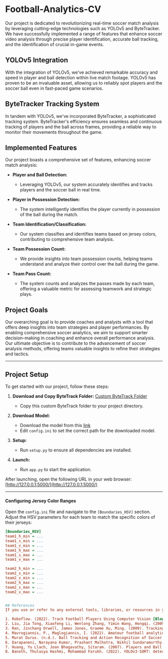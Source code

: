 # Football-Analytics-CV
Our project is dedicated to revolutionizing real-time soccer match analysis by leveraging cutting-edge technologies such as YOLOv5 and ByteTracker. We have successfully implemented a range of features that enhance soccer video analysis through precise player identification, accurate ball tracking, and the identification of crucial in-game events.

## YOLOv5 Integration
With the integration of YOLOv5, we've achieved remarkable accuracy and speed in player and ball detection within live match footage. YOLOv5 has proven to be an invaluable asset, allowing us to reliably spot players and the soccer ball even in fast-paced game scenarios.

## ByteTracker Tracking System
In tandem with YOLOv5, we've incorporated ByteTracker, a sophisticated tracking system. ByteTracker's efficiency ensures seamless and continuous tracking of players and the ball across frames, providing a reliable way to monitor their movements throughout the game.

## Implemented Features
Our project boasts a comprehensive set of features, enhancing soccer match analysis:

- **Player and Ball Detection:**
  - Leveraging YOLOv5, our system accurately identifies and tracks players and the soccer ball in real time.

- **Player in Possession Detection:**
  - The system intelligently identifies the player currently in possession of the ball during the match.

- **Team Identification/Classification:**
  - Our system classifies and identifies teams based on jersey colors, contributing to comprehensive team analysis.

- **Team Possession Count:**
  - We provide insights into team possession counts, helping teams understand and analyze their control over the ball during the game.

- **Team Pass Count:**
  - The system counts and analyzes the passes made by each team, offering a valuable metric for assessing teamwork and strategic plays.

## Project Goals
Our overarching goal is to provide coaches and analysts with a tool that offers deep insights into team strategies and player performances. By enabling comprehensive soccer analytics, we aim to support smarter decision-making in coaching and enhance overall performance analysis. Our ultimate objective is to contribute to the advancement of soccer analysis methods, offering teams valuable insights to refine their strategies and tactics.

---

## Project Setup
To get started with our project, follow these steps:

1. **Download and Copy ByteTrack Folder:** [Custom ByteTrack Folder](https://drive.google.com/file/d/12Yzo3-L2uiR4ivmQkLLFM501_4nXU_ue/view?usp=sharing)
   - Copy this custom ByteTrack folder to your project directory.

2. **Download Model:**
   - Download the model from this [link](https://drive.google.com/file/d/1_3nIEdVzW3674-lumMaU0OY7nhKTwdSL/view?usp=sharing)
   - Edit `config.ini` to set the correct path for the downloaded model.

3. **Setup:**
   - Run `setup.py` to ensure all dependencies are installed.

4. **Launch:**
   - Run `app.py` to start the application.
  
After launching, open the following URL in your web browser: [http://127.0.0.1:5000/](http://127.0.0.1:5000/)

---

#### Configuring Jersey Color Ranges

Open the `config.ini` file and navigate to the `[Boundaries_HSV]` section. Adjust the HSV parameters for each team to match the specific colors of their jerseys:

```ini
[Boundaries_HSV]
team1_h_min = ...
team1_s_min = ...
team1_v_min = ...
team1_h_max = ...
team1_s_max = ...
team1_v_max = ...

team2_h_min = ...
team2_s_min = ...
team2_v_min = ...
team2_h_max = ...
team2_s_max = ...
team2_v_max = ...


## References
If you use or refer to any external tools, libraries, or resources in your project, please find the relevant references below:

1. Roboflow. (2022). Track Football Players Using Computer Vision [Blog post and Jupyter Notebook]. Retrieved from [Roboflow Blog](https://blog.roboflow.com/track-football-players/) and [Roboflow GitHub](https://github.com/roboflow/notebooks/blob/main/notebooks/how-to-track-football-players.ipynb)
2. Liu, Jia Tong, Xiaofeng Li, Wenlong Zhang, Yimin Wang, Hongqi. (2009). Automatic player detection, labeling and tracking in broadcast soccer video. Pattern Recognition Letters, 30, 103-113. DOI: [10.1016/j.patrec.2008.02.011](https://doi.org/10.1016/j.patrec.2008.02.011)
3. Ren, Jinchang Orwell, James Jones, Graeme Xu, Ming. (2009). Tracking the soccer ball using multiple fixed cameras. Computer Vision and Image Understanding, 113, 633-642. DOI: [10.1016/j.cviu.2008.01.007](https://doi.org/10.1016/j.cviu.2008.01.007)
4. Mavrogiannis, P., Maglogiannis, I. (2022). Amateur football analytics using computer vision. Neural Comput Applic, 34, 19639–19654. DOI: [10.1007/s00521-022-07692-6](https://doi.org/10.1007/s00521-022-07692-6)
5. Murat Durus. (n.d.). Ball Tracking and Action Recognition of Soccer Players in TV Broadcast Videos. Retrieved from [PDF](https://mediatum.ub.tum.de/doc/1145077/870316.pdf)
6. Darapaneni, Narayana Kumar, Prashant Malhotra, Nikhil Sundaramurthy, Vigneswaran Thakur, Abhaya Chauhan, Shivam Thangeda, Krishna Paduri, Anwesh. (2022). Detecting key Soccer match events to create highlights using Computer Vision.
7. Huang, Yu Llach, Joan Bhagavathy, Sitaram. (2007). Players and Ball Detection in Soccer Videos Based on Color Segmentation and Shape Analysis. 4577, 416-425. DOI: [10.1007/978-3-540-73417-8_50](https://doi.org/10.1007/978-3-540-73417-8_50)
8. Banoth, Thulasya Hashmi, Mohammad Farukh. (2022). YOLOv3-SORT: detection and tracking player/ball in soccer sport. Journal of Electronic Imaging, 32. DOI: [10.1117/1.JEI.32.1.011003](https://doi.org/10.1117/1.JEI.32.1.011003)
